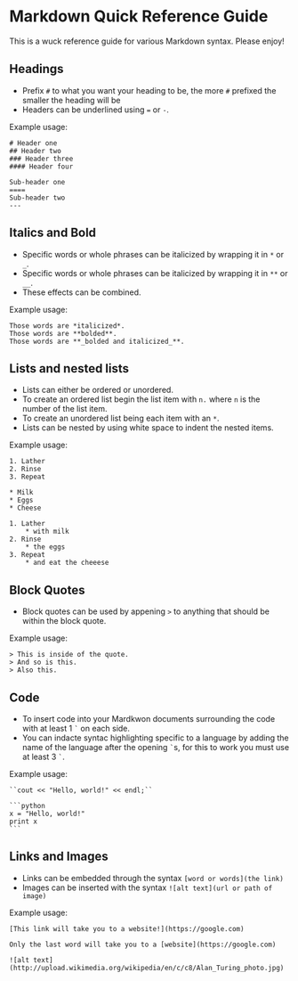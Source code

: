 Markdown Quick Reference Guide
===
This is a wuck reference guide for various Markdown syntax. Please enjoy!

Headings
---
* Prefix ```#``` to what you want your heading to be, the more ```#``` prefixed the smaller the heading will be
* Headers can be underlined using ```=``` or ```-```.

Example usage:

    # Header one
    ## Header two
    ### Header three
    #### Header four

    Sub-header one
    ====
    Sub-header two
    ---

Italics and Bold
---
* Specific words or whole phrases can be italicized by wrapping it in ```*``` or ```_```.
* Specific words or whole phrases can be italicized by wrapping it in ```**``` or ```__```.
* These effects can be combined.

Example usage:

    Those words are *italicized*.
    Those words are **bolded**.
    Those words are **_bolded and italicized_**.

Lists and nested lists
---
* Lists can either be ordered or unordered.
* To create an ordered list begin the list item with ```n.``` where ```n``` is the number of the list item.
* To create an unordered list being each item with an ```*```.
* Lists can be nested by using white space to indent the nested items.

Example usage:
    
    1. Lather
    2. Rinse
    3. Repeat
    
    * Milk
    * Eggs
    * Cheese

    1. Lather
        * with milk
    2. Rinse
        * the eggs
    3. Repeat
        * and eat the cheeese

Block Quotes
---
* Block quotes can be used by appening ```>``` to anything that should be within the block quote.

Example usage:

    > This is inside of the quote.
    > And so is this.
    > Also this.

Code
---
* To insert code into your Mardkwon documents surrounding the code with at least 1 `` ` `` on each side.
* You can indacte syntac highlighting specific to a language by adding the name of the language after the opening `` ` ``s, for this to work you must use at least 3 `` ` ``.

Example usage:
    
    ``cout << "Hello, world!" << endl;``
    
    ```python
    x = "Hello, world!"
    print x
    ```
Links and Images
---
* Links can be embedded through the syntax ```[word or words](the link)```
* Images can be inserted with the syntax ```![alt text](url or path of image)```

Example usage:

    [This link will take you to a website!](https://google.com)
    
    Only the last word will take you to a [website](https://google.com)
    
    ![alt text](http://upload.wikimedia.org/wikipedia/en/c/c8/Alan_Turing_photo.jpg)

